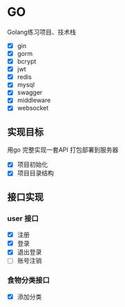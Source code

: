 # GO

Golang练习项目、技术栈
- [x] gin
- [x] gorm
- [x] bcrypt
- [x] jwt
- [x] redis
- [x] mysql
- [x] swagger
- [x] middleware
- [x] websocket

## 实现目标
用go 完整实现一套API 打包部署到服务器

- [x] 项目初始化
- [x] 项目目录结构

## 接口实现

### user 接口
- [x] 注册
- [x] 登录
- [x] 退出登录
- [ ] 账号注销

### 食物分类接口
- [X] 添加分类
